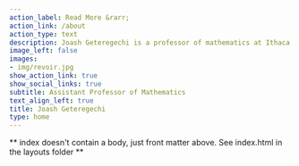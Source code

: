 ```yaml
---
action_label: Read More &rarr;
action_link: /about
action_type: text
description: Joash Geteregechi is a professor of mathematics at Ithaca College in New York, United States. Before moving to the United States, Joash was a high school teacher in Kenya (Nyamauro Secondary School) where he taught mathematics and chemistry. At Nyamauro Secondary School, he served as the Head of Science/Mathematics department and as an acting deputy principal for one year. His current research interests include undergraduate mathematics education with a focus on students’ mathematical reasoning as well as problem posing. He has also served in various committees (e.g., Supporting students, Activities, and Diversity and Inclusion).
image_left: false
images:
- img/revoir.jpg
show_action_link: true
show_social_links: true
subtitle: Assistant Professor of Mathematics
text_align_left: true
title: Joash Geteregechi
type: home
---
```


** index doesn't contain a body, just front matter above.
See index.html in the layouts folder **
